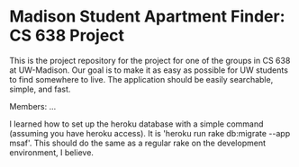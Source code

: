 # Madison Student Apartment Finder: CS 638 Project

This is the project repository for the project for one of the groups in 
CS 638 at UW-Madison.  Our goal is to make it as easy as possible for 
UW students to find somewhere to live.  The application should be 
easily searchable, simple, and fast.

Members: ...

I learned how to set up the heroku database with a simple command (assuming you have heroku access).
It is 'heroku run rake db:migrate --app msaf'. This should do the same as a regular rake on the development environment, I believe.
